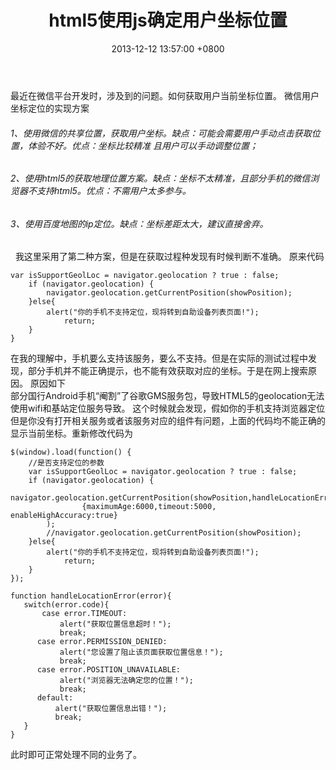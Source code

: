 ﻿---
title: html5使用js确定用户坐标位置
date: 2013-12-12 13:57:00 +0800 
layout: post
permalink: /blog/2013/12/12/html5使用js确定用户坐标位置.html
categories:
  - 问题一箩筐
tags:
  - JS
  - html5
  - 定位
---

最近在微信平台开发时，涉及到的问题。如何获取用户当前坐标位置。
微信用户坐标定位的实现方案<br/>
###### 1、使用微信的共享位置，获取用户坐标。缺点：可能会需要用户手动点击获取位置，体验不好。优点：坐标比较精准 且用户可以手动调整位置；
###### 2、使用html5的获取地理位置方案。缺点：坐标不太精准，且部分手机的微信浏览器不支持html5。优点：不需用户太多参与。
###### 3、使用百度地图的ip定位。缺点：坐标差距太大，建议直接舍弃。
 
我这里采用了第二种方案，但是在获取过程种发现有时候判断不准确。
原来代码
```
var isSupportGeolLoc = navigator.geolocation ? true : false;
	if (navigator.geolocation) {
		navigator.geolocation.getCurrentPosition(showPosition);
	}else{
		alert("你的手机不支持定位，现将转到自助设备列表页面!");
	        return;
	}
}
```
在我的理解中，手机要么支持该服务，要么不支持。但是在实际的测试过程中发现，部分手机并不能正确提示，也不能有效获取对应的坐标。于是在网上搜索原因。
原因如下<br/>
部分国行Android手机“阉割”了谷歌GMS服务包，导致HTML5的geolocation无法使用wifi和基站定位服务导致。
这个时候就会发现，假如你的手机支持浏览器定位但是你没有打开相关服务或者该服务对应的组件有问题，上面的代码均不能正确的显示当前坐标。重新修改代码为
```
$(window).load(function() {
	//是否支持定位的参数
	var isSupportGeolLoc = navigator.geolocation ? true : false;
	if (navigator.geolocation) {
		navigator.geolocation.getCurrentPosition(showPosition,handleLocationError, 
		        {maximumAge:6000,timeout:5000, enableHighAccuracy:true}
		);
		//navigator.geolocation.getCurrentPosition(showPosition);
	}else{
		alert("你的手机不支持定位，现将转到自助设备列表页面!");
	        return;
	}
});

function handleLocationError(error){
   switch(error.code){
	   case error.TIMEOUT:
		   alert("获取位置信息超时！");
	       break;
	  case error.PERMISSION_DENIED:
		   alert("您设置了阻止该页面获取位置信息！");
	       break;
	  case error.POSITION_UNAVAILABLE:
		   alert("浏览器无法确定您的位置！");
	       break;
	  default:
		  alert("获取位置信息出错！");
	      break;
   }
}
```
此时即可正常处理不同的业务了。